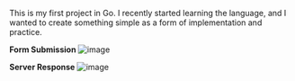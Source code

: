 This is my first project in Go. I recently started learning the language, and I wanted to create something simple as a form of implementation and practice. 

**Form Submission**
![image](https://github.com/user-attachments/assets/3bd7e46f-e302-4481-9dec-6cec4a5376ab)

**Server Response**
![image](https://github.com/user-attachments/assets/9dffe6e8-82a2-4086-abb1-418a011cfb47)
